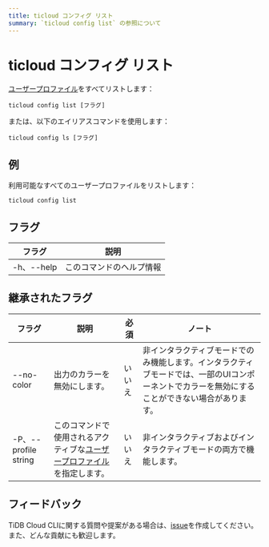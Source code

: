 ```yaml
---
title: ticloud コンフィグ リスト
summary: `ticloud config list` の参照について
---
```


# ticloud コンフィグ リスト

[ユーザープロファイル](/tidb-cloud/cli-reference.md#user-profile)をすべてリストします：

```shell
ticloud config list [フラグ]
```

または、以下のエイリアスコマンドを使用します：

```shell
ticloud config ls [フラグ]
```

## 例

利用可能なすべてのユーザープロファイルをリストします：

```shell
ticloud config list
```

## フラグ

| フラグ         | 説明                  |
|--------------|----------------------|
| -h、--help   | このコマンドのヘルプ情報 |

## 継承されたフラグ

| フラグ                 | 説明                                   | 必須     | ノート                                                                                                                 |
|----------------------|--------------------------------------|----------|-------------------------------------------------------------------------------------------------------------------------|
| --no-color           | 出力のカラーを無効にします。                | いいえ    | 非インタラクティブモードでのみ機能します。インタラクティブモードでは、一部のUIコンポーネントでカラーを無効にすることができない場合があります。 |
| -P、--profile string | このコマンドで使用されるアクティブな[ユーザープロファイル](/tidb-cloud/cli-reference.md#user-profile)を指定します。 | いいえ    | 非インタラクティブおよびインタラクティブモードの両方で機能します。                                                               |

## フィードバック

TiDB Cloud CLIに関する質問や提案がある場合は、[issue](https://github.com/tidbcloud/tidbcloud-cli/issues/new/choose)を作成してください。また、どんな貢献にも歓迎します。